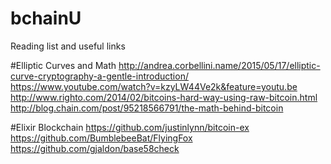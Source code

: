 # bchainU
Reading list and useful links

#Elliptic Curves and Math
http://andrea.corbellini.name/2015/05/17/elliptic-curve-cryptography-a-gentle-introduction/
https://www.youtube.com/watch?v=kzyLW44Ve2k&feature=youtu.be
http://www.righto.com/2014/02/bitcoins-hard-way-using-raw-bitcoin.html
http://blog.chain.com/post/95218566791/the-math-behind-bitcoin

#Elixir Blockchain
https://github.com/justinlynn/bitcoin-ex
https://github.com/BumblebeeBat/FlyingFox
https://github.com/gjaldon/base58check


